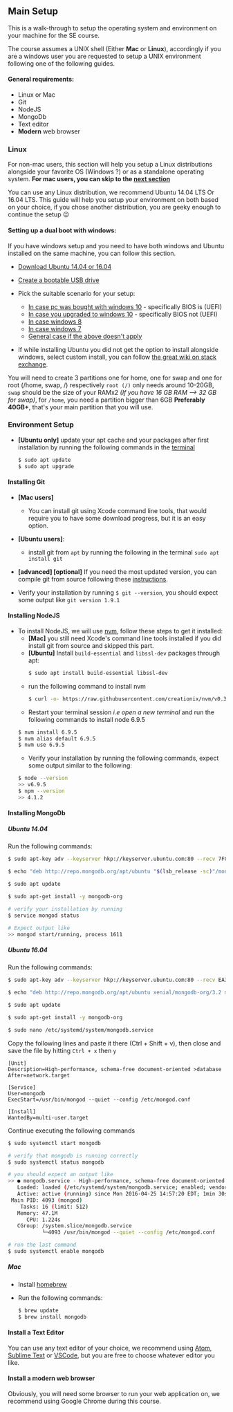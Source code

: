 ## Main Setup

This is a walk-through to setup the operating system and environment on your machine for the SE course.

The course assumes a UNIX shell (Either **Mac** or **Linux**), accordingly if you are a windows user you are requested to setup a UNIX environment following one of the following guides.

#### General requirements:
- Linux or Mac
- Git
- NodeJS
- MongoDb
- Text editor
- **Modern** web browser


### Linux
For non-mac users, this section will help you setup a Linux distributions alongside your favorite OS (Windows ?) or as a standalone operating system. **For mac users, you can skip to the [next section](#environment-setup)**

You can use any Linux distribution, we recommend Ubuntu 14.04 LTS Or 16.04 LTS. This guide will help you setup your environment on both based on your choice, if you chose another distribution, you are geeky enough to continue the setup :wink:


#### Setting up a dual boot with windows:
If you have windows setup and you need to have both windows and Ubuntu installed on the same machine, you can follow this section.

- [Download Ubuntu 14.04 or 16.04](https://www.ubuntu.com/desktop)
- [Create a bootable USB drive](http://www.everydaylinuxuser.com/2015/11/how-to-create-ubuntu-1510-usb-drive.html)
- Pick the suitable scenario for your setup:
    - [In case pc was bought with windows 10](http://www.everydaylinuxuser.com/2015/11/how-to-install-ubuntu-linux-alongside.html) - specifically BIOS is (UEFI)
    - [In case you upgraded to windows 10](http://www.everydaylinuxuser.com/2015/11/how-to-install-ubuntu-linux-alongside_8.html) - specifically BIOS not (UEFI)
    - [In case windows 8](http://www.everydaylinuxuser.com/2014/05/install-ubuntu-1404-alongside-windows.html)
    - [In case windows 7](http://linux.about.com/od/LinuxNewbieDesktopGuide/ss/The-Ultimate-Windows-7-And-Ubuntu-Linux-Dual-Boot-Guide.htm)
    - [General case if the above doesn't apply](https://help.ubuntu.com/community/WindowsDualBoot)

- If while installing Ubuntu you did not get the option to install alongside windows, select custom install, you can follow [the great wiki on stack exchange](http://askubuntu.com/questions/343268/how-to-use-manual-partitioning-during-installation).     

 You will need to create 3 partitions one for home, one for swap and one for root (/home, swap, /) respectively `root (/)` only needs around 10-20GB, `swap` should be the size of your RAMx2 _(If you have 16 GB RAM --> 32 GB for swap)_, for `/home`, you need a partition bigger than 6GB **Preferably 40GB+**, that's your main partition that you will use.

### Environment Setup
- **[Ubuntu only]** update your apt cache and your packages after first installation by running the following commands in the [terminal](http://askubuntu.com/questions/183775/how-do-i-open-a-terminal)
  ```bash
  $ sudo apt update
  $ sudo apt upgrade
  ```

#### Installing Git
- **[Mac users]**
  - You can install git using Xcode command line tools, that would require you to have some download progress, but it is an easy option.
- **[Ubuntu users]**:
  - install git from `apt` by running the following in the terminal `sudo apt install git`
- **[advanced] [optional]** If you need the most updated version, you can compile git from source following these [instructions](https://www.digitalocean.com/community/tutorials/how-to-install-git-on-ubuntu-16-04#how-to-install-git-from-source).

- Verify your installation by running `$ git --version`, you should expect some output like `git version 1.9.1`

#### Installing NodeJS
- To install NodeJS, we will use [nvm](https://github.com/creationix/nvm), follow these steps to get it installed:
  - **[Mac]** you still need Xcode's command line tools installed if you did install git from source and skipped this part.
  - **[Ubuntu]** Install `build-essential` and `libssl-dev` packages through apt:
    ```bash
    $ sudo apt install build-essential libssl-dev
    ```
  - run the following command to install nvm
    ```bash
    $ curl -o- https://raw.githubusercontent.com/creationix/nvm/v0.33.0/install.sh | bash
    ```
  - Restart your terminal session _i.e open a new terminal_ and run the following commands to install node 6.9.5
  ```bash
  $ nvm install 6.9.5
  $ nvm alias default 6.9.5
  $ nvm use 6.9.5
  ```
  - Verify your installation by running the following commands, expect some output similar to the following:
  ```bash
  $ node --version
  >> v6.9.5
  $ npm --version
  >> 4.1.2
  ```

#### Installing MongoDb

##### Ubuntu 14.04

Run the following commands:
```bash
$ sudo apt-key adv --keyserver hkp://keyserver.ubuntu.com:80 --recv 7F0CEB10

$ echo "deb http://repo.mongodb.org/apt/ubuntu "$(lsb_release -sc)"/mongodb-org/3.0 multiverse" | sudo tee /etc/apt/sources.list.d/mongodb-org-3.0.list

$ sudo apt update

$ sudo apt-get install -y mongodb-org

# verify your installation by running
$ service mongod status

# Expect output like
>> mongod start/running, process 1611
```

##### Ubuntu 16.04
Run the following commands:
```bash
$ sudo apt-key adv --keyserver hkp://keyserver.ubuntu.com:80 --recv EA312927

$ echo "deb http://repo.mongodb.org/apt/ubuntu xenial/mongodb-org/3.2 multiverse" | sudo tee /etc/apt/sources.list.d/mongodb-org-3.2.list

$ sudo apt update

$ sudo apt-get install -y mongodb-org

$ sudo nano /etc/systemd/system/mongodb.service
```
Copy the following lines and paste it there (Ctrl + Shift + v), then close and save the file by hitting `Ctrl + x` then `y`

```
[Unit]
Description=High-performance, schema-free document-oriented >database
After=network.target

[Service]
User=mongodb
ExecStart=/usr/bin/mongod --quiet --config /etc/mongod.conf

[Install]
WantedBy=multi-user.target
```

Continue executing the following commands
```bash
$ sudo systemctl start mongodb

# verify that mongodb is running correctly
$ sudo systemctl status mongodb

# you should expect an output like
>> ● mongodb.service - High-performance, schema-free document-oriented database
   Loaded: loaded (/etc/systemd/system/mongodb.service; enabled; vendor preset: enabled)
   Active: active (running) since Mon 2016-04-25 14:57:20 EDT; 1min 30s ago
 Main PID: 4093 (mongod)
    Tasks: 16 (limit: 512)
   Memory: 47.1M
      CPU: 1.224s
   CGroup: /system.slice/mongodb.service
           └─4093 /usr/bin/mongod --quiet --config /etc/mongod.conf

# run the last command
$ sudo systemctl enable mongodb
```


##### Mac

- Install [homebrew](http://brew.sh/)
- Run the following commands:    

  ```bash
  $ brew update
  $ brew install mongodb
  ```

#### Install a Text Editor
You can use any text editor of your choice, we recommend using [Atom](https://atom.io/), [Sublime Text](https://www.sublimetext.com/) or [VSCode](https://code.visualstudio.com/), but you are free to choose whatever editor you like.

#### Install a modern web browser
Obviously, you will need some browser to run your web application on, we recommend using Google Chrome during this course.
